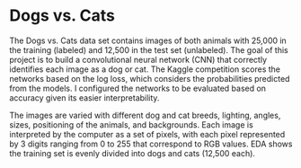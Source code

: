 # Dogs vs. Cats

The Dogs vs. Cats data set contains images of both animals with 25,000 in the training (labeled) and 12,500 in the test set (unlabeled). The goal of this project is to build a convolutional neural network (CNN) that correctly identifies each image as a dog or cat. The Kaggle competition scores the networks based on the log loss, which considers the probabilities predicted from the models. I configured the networks to be evaluated based on accuracy given its easier interpretability.

The images are varied with different dog and cat breeds, lighting, angles, sizes, positioning of the animals, and backgrounds. Each image is interpreted by the computer as a set of pixels, with each pixel represented by 3 digits ranging from 0 to 255 that correspond to RGB values. EDA shows the training set is evenly divided into dogs and cats (12,500 each).
